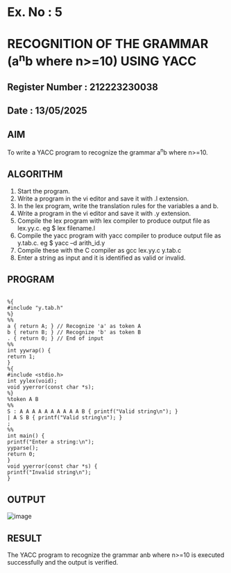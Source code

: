 # Ex. No : 5	
# RECOGNITION OF THE GRAMMAR (a<sup>n</sup>b where n>=10) USING YACC
## Register Number : 212223230038
## Date : 13/05/2025

## AIM   
To write a YACC program to recognize the grammar a<sup>n</sup>b where n>=10.

## ALGORITHM
1.	Start the program.
2.	Write a program in the vi editor and save it with .l extension.
3.	In the lex program, write the translation rules for the variables a and b.
4.	Write a program in the vi editor and save it with .y extension.
5.	Compile the lex program with lex compiler to produce output file as lex.yy.c. eg $ lex filename.l
6.	Compile the yacc program with yacc compiler to produce output file as y.tab.c. eg $ yacc –d arith_id.y
7.	Compile these with the C compiler as gcc lex.yy.c y.tab.c
8.	Enter a string as input and it is identified as valid or invalid.
 
## PROGRAM
```

%{
#include "y.tab.h"
%}
%%
a { return A; } // Recognize 'a' as token A
b { return B; } // Recognize 'b' as token B
. { return 0; } // End of input
%%
int yywrap() {
return 1;
}
%{
#include <stdio.h>
int yylex(void);
void yyerror(const char *s);
%}
%token A B
%%
S : A A A A A A A A A A B { printf("Valid string\n"); }
| A S B { printf("Valid string\n"); }
;
%%
int main() {
printf("Enter a string:\n");
yyparse();
return 0;
}
void yyerror(const char *s) {
printf("Invalid string\n");
}
```
## OUTPUT 
![image](https://github.com/user-attachments/assets/669fcbaa-c039-4434-b290-db2ec2b99dbe)

## RESULT
The YACC program to recognize the grammar anb where n>=10 is executed successfully and the output is verified.

